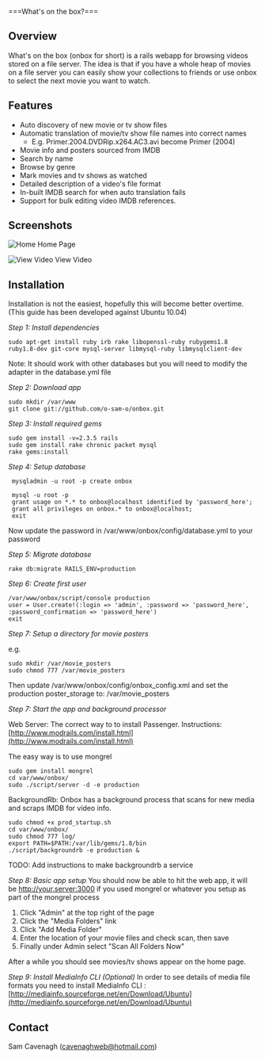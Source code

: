 ===What's on the box?===

Overview
--------
What's on the box (onbox for short) is a rails webapp for browsing videos stored on a file server.  The idea is that if you have a whole heap of movies on a file server you can easily show your collections to friends or use onbox to select the next movie you want to watch.

Features
--------
 * Auto discovery of new movie or tv show files
 * Automatic translation of movie/tv show file names into correct names
   * E.g. Primer.2004.DVDRip.x264.AC3.avi become Primer (2004)
 * Movie info and posters sourced from IMDB
 * Search by name
 * Browse by genre
 * Mark movies and tv shows as watched
 * Detailed description of a video's file format
 * In-built IMDB search for when auto translation fails
 * Support for bulk editing video IMDB references.

Screenshots
-----------
![Home](http://farm2.static.flickr.com/1334/4606207320_9fe2dee45f.jpg) 
Home Page

![View Video](http://farm4.static.flickr.com/3372/4605593249_ed5216fa88.jpg)
View Video

Installation
------------
Installation is not the easiest, hopefully this will become better overtime.  (This guide has been developed against Ubuntu 10.04)

_Step 1: Install dependencies_

    sudo apt-get install ruby irb rake libopenssl-ruby rubygems1.8 ruby1.8-dev git-core mysql-server libmysql-ruby libmysqlclient-dev
    
Note: It should work with other databases but you will need to modify the adapter in the database.yml file    

_Step 2: Download app_

    sudo mkdir /var/www
    git clone git://github.com/o-sam-o/onbox.git

_Step 3: Install required gems_
    
    sudo gem install -v=2.3.5 rails
    sudo gem install rake chronic packet mysql
    rake gems:install

_Step 4: Setup database_

     mysqladmin -u root -p create onbox
     
     mysql -u root -p
     grant usage on *.* to onbox@localhost identified by 'password_here';
     grant all privileges on onbox.* to onbox@localhost;
     exit

Now update the password in /var/www/onbox/config/database.yml to your password

_Step 5: Migrate database_

    rake db:migrate RAILS_ENV=production

_Step 6: Create first user_

    /var/www/onbox/script/console production
    user = User.create!(:login => 'admin', :password => 'password_here', :password_confirmation => 'password_here')
    exit

_Step 7: Setup a directory for movie posters_

e.g.

    sudo mkdir /var/movie_posters
    sudo chmod 777 /var/movie_posters

Then update /var/www/onbox/config/onbox_config.xml 
and set the production poster_storage to:
/var/movie_posters

_Step 7: Start the app and background processor_

Web Server:
The correct way to to install Passenger. Instructions: [http://www.modrails.com/install.html](http://www.modrails.com/install.html)

The easy way is to use mongrel
    
    sudo gem install mongrel
    cd var/www/onbox/
    sudo ./script/server -d -e production
    
BackgroundRb:
Onbox has a background process that scans for new media and scraps IMDB for video info.  
    
    sudo chmod +x prod_startup.sh
    cd var/www/onbox/
    sudo chmod 777 log/
    export PATH=$PATH:/var/lib/gems/1.8/bin
    ./script/backgroundrb -e production &
    
TODO: Add instructions to make backgroundrb a service

_Step 8: Basic app setup_
You should now be able to hit the web app, it will be http://your.server:3000 if you used mongrel or whatever you setup as part of the mongrel process

 1. Click "Admin" at the top right of the page
 2. Click the "Media Folders" link    
 3. Click "Add Media Folder"
 4. Enter the location of your movie files and check scan, then save
 5. Finally under Admin select "Scan All Folders Now"
 
After a while you should see movies/tv shows appear on the home page.

_Step 9: Install MediaInfo CLI (Optional)_
In order to see details of media file formats you need to install MediaInfo CLI : [http://mediainfo.sourceforge.net/en/Download/Ubuntu](http://mediainfo.sourceforge.net/en/Download/Ubuntu)

Contact
-------
Sam Cavenagh (cavenaghweb@hotmail.com)